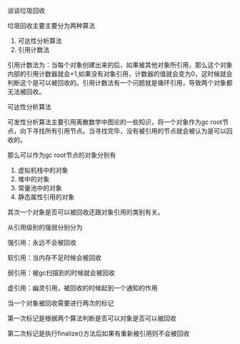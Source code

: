 谈谈垃圾回收

垃圾回收主要主要分为两种算法

1. 可达性分析算法
2. 引用计数法

引用计数法为：当每个对象创建出来的后，如果被其他对象所引用，那么这个对象内部的引用计数器就会+1,如果没有对象引用，计数器的值就会变为0，这时候就会判断这个是可以被回收的。引用计数法有一个问题就是循环引用，导致两个对象都无法被回收。



可达性分析算法

可发性分析算法主要引用离散数学中图论的一些知识，将一个对象作为gc root节点，向下寻找所有引用节点。当寻找完毕，没有被引用的节点就会被认为是可以回收的。

那么可以作为gc root节点的对象分别有

1. 虚拟机栈中的对象
2. 堆中的对象
3. 常量池中的对象
4. 静态属性引用的对象



其次一个对象是否可以被回收还跟对象引用的类别有关。

从引用级别的强弱分别分为

强引用：永远不会被回收

软引用：当内存不足时候会被回收

弱引用：被gc扫描到的时候就会被回收

虚引用：幽灵引用，被回收的时候起到一个通知的作用



当一个对象被回收需要进行两次的标记

第一次标记是根据两个算法判断是否可以对象是否可以被回收

第二次标记是执行finalize()方法后如果有重新被引用则不会被回收